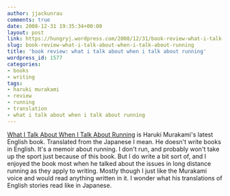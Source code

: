 ```yaml
---
author: jjackunrau
comments: true
date: 2008-12-31 19:35:34+00:00
layout: post
link: https://hungryj.wordpress.com/2008/12/31/book-review-what-i-talk-about-when-i-talk-about-running/
slug: book-review-what-i-talk-about-when-i-talk-about-running
title: 'book review: what i talk about when i talk about running'
wordpress_id: 1577
categories:
- books
- writing
tags:
- haruki murakami
- review
- running
- translation
- what i talk about when i talk about running
---
```


[What I Talk About When I Talk About Running](http://www.amazon.ca/What-Talk-About-When-Running/dp/0385666276/) is Haruki Murakami's latest English book. Translated from the Japanese I mean. He doesn't write books in English. It's a memoir about running. I don't run, and probably won't take up the sport just because of this book. But I do write a bit sort of, and I enjoyed the book most when he talked about the issues in long distance running as they apply to writing. Mostly though I just like the Murakami voice and would read anything written in it. I wonder what his translations of English stories read like in Japanese.
